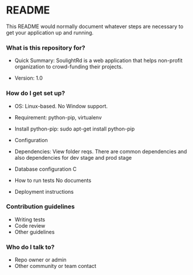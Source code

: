 # README #

This README would normally document whatever steps are necessary to get your application up and running.

### What is this repository for? ###

* Quick Summary: SoulightRd is a web application that helps non-profit organization to crowd-funding their projects. 

* Version: 1.0

### How do I get set up? ###

* OS: Linux-based. No Window support.

* Requirement: python-pip, virtualenv

* Install python-pip: sudo apt-get install python-pip

* Configuration

* Dependencies: View folder reqs. There are common dependencies and also dependencies for dev stage and prod stage

* Database configuration
C
* How to run tests
No documents

* Deployment instructions

### Contribution guidelines ###

* Writing tests
* Code review
* Other guidelines

### Who do I talk to? ###

* Repo owner or admin
* Other community or team contact